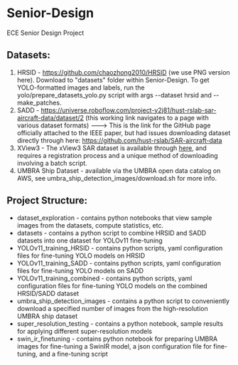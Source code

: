 # Senior-Design
ECE Senior Design Project

## Datasets:
1. HRSID - https://github.com/chaozhong2010/HRSID (we use PNG version here). Download to "datasets" folder within Senior-Design. To get YOLO-formatted images and labels, run the yolo/prepare_datasets_yolo.py script with args --dataset hrsid and --make_patches.
2. SADD - https://universe.roboflow.com/project-y2j81/hust-rslab-sar-aircraft-data/dataset/2 (this working link navigates to a page with various dataset formats)
            ---> This is the link for the GitHub page officially attached to the IEEE paper, but had issues downloading dataset directly through here:
                     https://github.com/hust-rslab/SAR-aircraft-data
3. XView3 - The xView3 SAR dataset is available through [here](https://iuu.xview.us/dataset), and requires a registration process and a unique method of downloading involving a batch script. 
4. UMBRA Ship Dataset - available via the UMBRA open data catalog on AWS, see umbra_ship_detection_images/download.sh for more info.

## Project Structure:
- dataset_exploration - contains python notebooks that view sample images from the datasets, compute statistics, etc.
- datasets - contains a python script to combine HRSID and SADD datasets into one dataset for YOLOv11 fine-tuning
- YOLOv11_training_HRSID - contains python scripts, yaml configuration files for fine-tuning YOLO models on HRSID
- YOLOv11_training_SADD - contains python scripts, yaml configuration files for fine-tuning YOLO models on SADD
- YOLOv11_training_combined - contains python scripts, yaml configuration files for fine-tuning YOLO models on the combined HRSID/SADD dataset
- umbra_ship_detection_images - contains a python script to conveniently download a specified number of images from the high-resolution UMBRA ship dataset
- super_resolution_testing - contains a python notebook, sample results for applying different super-resolution models
- swin_ir_finetuning - contains python notebook for preparing UMBRA images for fine-tuning a SwinIR model, a json configuration file for fine-tuning, and a fine-tuning script
